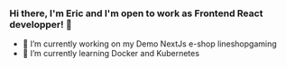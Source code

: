 ### Hi there, I'm Eric and I'm open to work as Frontend React developper! 👋



- 🔭 I’m currently working on my Demo NextJs e-shop lineshopgaming 
- 🌱 I’m currently learning Docker and Kubernetes
<!--
- 👯 I’m looking to collaborate on ...
- 🤔 I’m looking for help with ...
- 💬 Ask me about ...
- 📫 How to reach me: ...
- 😄 Pronouns: ...
- ⚡ Fun fact: ...
- -->

